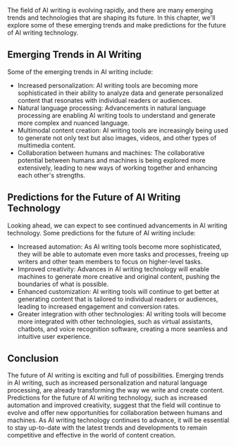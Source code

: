 
The field of AI writing is evolving rapidly, and there are many emerging trends and technologies that are shaping its future. In this chapter, we'll explore some of these emerging trends and make predictions for the future of AI writing technology.

Emerging Trends in AI Writing
-----------------------------

Some of the emerging trends in AI writing include:

* Increased personalization: AI writing tools are becoming more sophisticated in their ability to analyze data and generate personalized content that resonates with individual readers or audiences.
* Natural language processing: Advancements in natural language processing are enabling AI writing tools to understand and generate more complex and nuanced language.
* Multimodal content creation: AI writing tools are increasingly being used to generate not only text but also images, videos, and other types of multimedia content.
* Collaboration between humans and machines: The collaborative potential between humans and machines is being explored more extensively, leading to new ways of working together and enhancing each other's strengths.

Predictions for the Future of AI Writing Technology
---------------------------------------------------

Looking ahead, we can expect to see continued advancements in AI writing technology. Some predictions for the future of AI writing include:

* Increased automation: As AI writing tools become more sophisticated, they will be able to automate even more tasks and processes, freeing up writers and other team members to focus on higher-level tasks.
* Improved creativity: Advances in AI writing technology will enable machines to generate more creative and original content, pushing the boundaries of what is possible.
* Enhanced customization: AI writing tools will continue to get better at generating content that is tailored to individual readers or audiences, leading to increased engagement and conversion rates.
* Greater integration with other technologies: AI writing tools will become more integrated with other technologies, such as virtual assistants, chatbots, and voice recognition software, creating a more seamless and intuitive user experience.

Conclusion
----------

The future of AI writing is exciting and full of possibilities. Emerging trends in AI writing, such as increased personalization and natural language processing, are already transforming the way we write and create content. Predictions for the future of AI writing technology, such as increased automation and improved creativity, suggest that the field will continue to evolve and offer new opportunities for collaboration between humans and machines. As AI writing technology continues to advance, it will be essential to stay up-to-date with the latest trends and developments to remain competitive and effective in the world of content creation.

